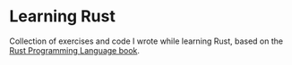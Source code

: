 # Learning Rust

Collection of exercises and code I wrote while learning Rust, based on the [Rust Programming Language book](https://doc.rust-lang.org/stable/book).
